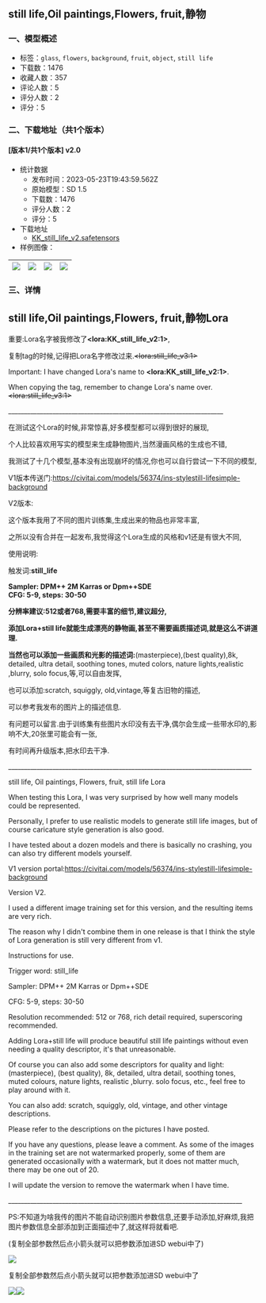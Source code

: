 ## still life,Oil paintings,Flowers, fruit,静物
### 一、模型概述

- 标签：`glass`, `flowers`, `background`, `fruit`, `object`, `still life`
- 下载数：1476
- 收藏人数：357
- 评论人数：5
- 评分人数：2
- 评分：5

### 二、下载地址（共1个版本）

#### [版本1/共1个版本] v2.0

- 统计数据
  - 发布时间：2023-05-23T19:43:59.562Z
  - 原始模型：SD 1.5
  - 下载数：1476
  - 评分人数：2
  - 评分：5
- 下载地址
  - [KK_still_life_v2.safetensors](https://civitai.com/api/download/models/78996)
- 样例图像：

| <img src="https://image.civitai.com/xG1nkqKTMzGDvpLrqFT7WA/90e58a8c-1836-4e1f-8daa-2d9509bf6f20/width=450/885432.jpeg" /> | <img src="https://image.civitai.com/xG1nkqKTMzGDvpLrqFT7WA/7955fa4b-49b3-43ea-9e07-1caed1c752f6/width=450/885431.jpeg" /> | <img src="https://image.civitai.com/xG1nkqKTMzGDvpLrqFT7WA/f946fbbc-5b3e-4359-b0b2-4bdbe6d859d9/width=450/885429.jpeg" /> | <img src="https://image.civitai.com/xG1nkqKTMzGDvpLrqFT7WA/cdaf82b0-8e09-4702-ac49-1eaf66940a5f/width=450/885434.jpeg" /> |
| ---- | ---- | ---- | ---- |


### 三、详情
<h2>still life,Oil paintings,Flowers, fruit,静物Lora</h2><p>重要:Lora名字被我修改了<strong>&lt;lora:KK_still_life_v2:1&gt;</strong>,</p><p>复制tag的时候,记得把Lora名字修改过来.<s>&lt;lora:still_life_v3:1&gt;</s></p><p>Important: I have changed Lora's name to <strong>&lt;lora:KK_still_life_v2:1&gt;</strong>.</p><p>When copying the tag, remember to change Lora's name over. <s>&lt;lora:still_life_v3:1&gt;</s></p><p>____________________________________________________________________</p><p>在测试这个Lora的时候,非常惊喜,好多模型都可以得到很好的展现,</p><p>个人比较喜欢用写实的模型来生成静物图片,当然漫画风格的生成也不错,</p><p>我测试了十几个模型,基本没有出现崩坏的情况,你也可以自行尝试一下不同的模型,</p><p></p><p>V1版本传送门:<a target="_blank" rel="ugc" href="https://civitai.com/models/56374/ins-stylestill-lifesimple-background">https://civitai.com/models/56374/ins-stylestill-lifesimple-background</a></p><p>V2版本:</p><p>这个版本我用了不同的图片训练集,生成出来的物品也非常丰富,</p><p>之所以没有合并在一起发布,我觉得这个Lora生成的风格和v1还是有很大不同,</p><p>使用说明:</p><p>触发词:<strong>still_life</strong></p><p><strong>Sampler: DPM++ 2M Karras or Dpm++SDE<br />CFG: 5-9, steps: 30-50</strong></p><p></p><p><strong>分辨率建议:512或者768,需要丰富的细节,建议超分,</strong></p><p><strong>添加Lora+still life就能生成漂亮的静物画,甚至不需要画质描述词,就是这么不讲道理.</strong></p><p><strong>当然也可以添加一些画质和光影的描述词:</strong>(masterpiece),(best quality),8k, detailed, ultra detail, soothing tones, muted colors, nature lights,realistic ,blurry, solo focus,等,可以自由发挥,</p><p></p><p>也可以添加:scratch, squiggly, old,vintage,等复古旧物的描述,</p><p>可以参考我发布的图片上的描述信息.</p><p>有问题可以留言.由于训练集有些图片水印没有去干净,偶尔会生成一些带水印的,影响不大,20张里可能会有一张,</p><p>有时间再升级版本,把水印去干净.</p><p>_____________________________________________________________________________</p><p>still life, Oil paintings, Flowers, fruit, still life Lora</p><p>When testing this Lora, I was very surprised by how well many models could be represented.</p><p>Personally, I prefer to use realistic models to generate still life images, but of course caricature style generation is also good.</p><p>I have tested about a dozen models and there is basically no crashing, you can also try different models yourself.</p><p>V1 version portal:<a target="_blank" rel="ugc" href="https://civitai.com/models/56374/ins-stylestill-lifesimple-background">https://civitai.com/models/56374/ins-stylestill-lifesimple-background</a></p><p>Version V2.</p><p>I used a different image training set for this version, and the resulting items are very rich.</p><p>The reason why I didn't combine them in one release is that I think the style of Lora generation is still very different from v1.</p><p>Instructions for use.</p><p>Trigger word: still_life</p><p>Sampler: DPM++ 2M Karras or Dpm++SDE</p><p>CFG: 5-9, steps: 30-50</p><p>Resolution recommended: 512 or 768, rich detail required, superscoring recommended.</p><p>Adding Lora+still life will produce beautiful still life paintings without even needing a quality descriptor, it's that unreasonable.</p><p>Of course you can also add some descriptors for quality and light: (masterpiece), (best quality), 8k, detailed, ultra detail, soothing tones, muted colours, nature lights, realistic ,blurry. solo focus, etc., feel free to play around with it.</p><p>You can also add: scratch, squiggly, old, vintage, and other vintage descriptions.</p><p>Please refer to the descriptions on the pictures I have posted.</p><p>If you have any questions, please leave a comment. As some of the images in the training set are not watermarked properly, some of them are generated occasionally with a watermark, but it does not matter much, there may be one out of 20.</p><p>I will update the version to remove the watermark when I have time.</p><p>__________________________________________________________________________</p><p>PS:不知道为啥我传的图片不能自动识别图片参数信息,还要手动添加,好麻烦,我把图片参数信息全部添加到正面描述中了,就这样将就看吧.</p><p>(复制全部参数然后点小箭头就可以把参数添加进SD webui中了)</p><img src="https://image.civitai.com/xG1nkqKTMzGDvpLrqFT7WA/6bccfa19-2ebf-44ff-b88d-834205233384/width=525/6bccfa19-2ebf-44ff-b88d-834205233384.jpeg" /><p>复制全部参数然后点小箭头就可以把参数添加进SD webui中了</p><img src="https://image.civitai.com/xG1nkqKTMzGDvpLrqFT7WA/3adc9339-d8c7-4781-9a25-0642b5cecbf3/width=525/3adc9339-d8c7-4781-9a25-0642b5cecbf3.jpeg" /><img src="https://image.civitai.com/xG1nkqKTMzGDvpLrqFT7WA/84e26099-94e2-4b63-9ad2-295294439a71/width=525/84e26099-94e2-4b63-9ad2-295294439a71.jpeg" /><p></p>